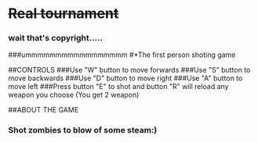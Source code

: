 # ~~Real tournament~~ 
### wait that's copyright.....
###ummmmmmmmmmmmmmmmm
#*The first person shoting game


##CONTROLS
###Use "W" button to move forwards
###Use "S" button to move backwards
###Use "D" button to move right
###Use "A" button to move left
###Press button "E" to shot and button "R" will reload any weapon you  choose (You get 2 weapon)


##ABOUT THE GAME
### Shot zombies to blow of some steam:)
